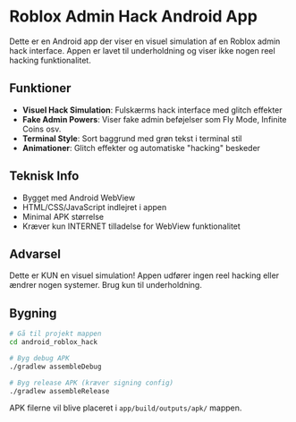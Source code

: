 # Roblox Admin Hack Android App

Dette er en Android app der viser en visuel simulation af en Roblox admin hack interface. Appen er lavet til underholdning og viser ikke nogen reel hacking funktionalitet.

## Funktioner

- **Visuel Hack Simulation**: Fulskærms hack interface med glitch effekter
- **Fake Admin Powers**: Viser fake admin beføjelser som Fly Mode, Infinite Coins osv.
- **Terminal Style**: Sort baggrund med grøn tekst i terminal stil
- **Animationer**: Glitch effekter og automatiske "hacking" beskeder

## Teknisk Info

- Bygget med Android WebView
- HTML/CSS/JavaScript indlejret i appen
- Minimal APK størrelse
- Kræver kun INTERNET tilladelse for WebView funktionalitet

## Advarsel

Dette er KUN en visuel simulation! Appen udfører ingen reel hacking eller ændrer nogen systemer. Brug kun til underholdning.

## Bygning

```bash
# Gå til projekt mappen
cd android_roblox_hack

# Byg debug APK
./gradlew assembleDebug

# Byg release APK (kræver signing config)
./gradlew assembleRelease
```

APK filerne vil blive placeret i `app/build/outputs/apk/` mappen.